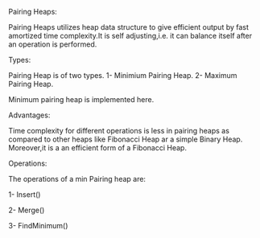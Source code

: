 Pairing Heaps:

Pairing Heaps utilizes heap data structure to give efficient output by fast amortized time complexity.It is self adjusting,i.e. it can balance itself after an operation is performed.

Types:

Pairing Heap is of two types.
1- Minimium Pairing Heap.
2- Maximum Pairing Heap.

Minimum pairing heap is implemented here.

Advantages:

Time complexity for different operations is less in pairing heaps as compared to other heaps like Fibonacci Heap ar a simple Binary Heap.
Moreover,it is a an efficient form of a Fibonacci Heap.

Operations:

The operations of a min Pairing heap are:

1- Insert()

2- Merge()

3- FindMinimum()
